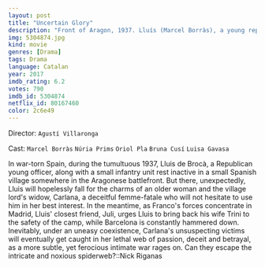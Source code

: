 ```yaml
---
layout: post
title: "Uncertain Glory"
description: "Front of Aragon, 1937. Lluís (Marcel Borràs), a young republican officer destined for a temporarily dormant position, meets an enigmatic widow of whom she falls in love, Carlana (Núria Prims), who manages to fool him to falsify a Document that makes it the lady of the region. The best friend of Lluís, the Soleràs (Oriol Pla), a degraded officer, discovers the fraud and, in exchange for not exposing him, he demands that he move away from the bombings of Barcelona his son and his wife, from whom he is Secretly in love When Trini (Bruna Cusí) arrives at the town, it does not take long.."
img: 5304874.jpg
kind: movie
genres: [Drama]
tags: Drama 
language: Catalan
year: 2017
imdb_rating: 6.2
votes: 790
imdb_id: 5304874
netflix_id: 80167460
color: 2c6e49
---
```

Director: `Agustí Villaronga`  

Cast: `Marcel Borràs` `Núria Prims` `Oriol Pla` `Bruna Cusí` `Luisa Gavasa` 

In war-torn Spain, during the tumultuous 1937, Lluis de Brocà, a Republican young officer, along with a small infantry unit rest inactive in a small Spanish village somewhere in the Aragonese battlefront. But there, unexpectedly, Lluis will hopelessly fall for the charms of an older woman and the village lord's widow, Carlana, a deceitful femme-fatale who will not hesitate to use him in her best interest. In the meantime, as Franco's forces concentrate in Madrid, Lluis' closest friend, Juli, urges Lluis to bring back his wife Trini to the safety of the camp, while Barcelona is constantly hammered down. Inevitably, under an uneasy coexistence, Carlana's unsuspecting victims will eventually get caught in her lethal web of passion, deceit and betrayal, as a more subtle, yet ferocious intimate war rages on. Can they escape the intricate and noxious spiderweb?::Nick Riganas